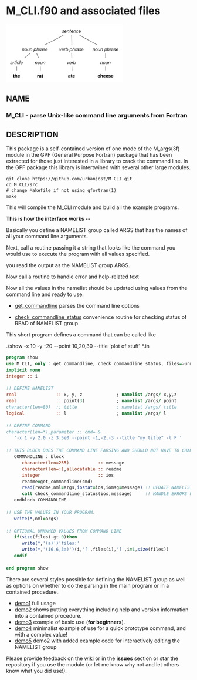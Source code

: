 # M_CLI.f90 and associated files

![parse](images/parse.png)

## NAME

### M_CLI - parse Unix-like command line arguments from Fortran

## DESCRIPTION

This package is a self-contained version of one mode of the M_args(3f)
module in the GPF (General Purpose Fortran) package that has been
extracted for those just interested in a library to crack the command
line. In the GPF package this library is intertwined with several other
large modules.

    git clone https://github.com/urbanjost/M_CLI.git
    cd M_CLI/src
    # change Makefile if not using gfortran(1)
    make

This will compile the M_CLI module and build all the example programs.

**This is how the interface works --**

Basically you define a NAMELIST group called ARGS that has the names of
all your command line arguments.

Next, call a routine passing it a string that looks like the command
you would use to execute the program with all values specified.

you read the output as the NAMELIST group ARGS.

Now call a routine to handle error and help-related text

Now all the values in the namelist should be updated using values from the
command line and ready to use.

- [get_commandline](md/get_commandline.md) parses the command line options

- [check_commandline_status](md/check_commandline_status.md) convenience
  routine for checking status of READ of NAMELIST group

This short program defines a command that can be called like

   ./show -x 10 -y -20 --point 10,20,30 --title 'plot of stuff' *.in

```fortran
program show
use M_CLI, only : get_commandline, check_commandline_status, files=>unnamed
implicit none
integer :: i

!! DEFINE NAMELIST
real               :: x, y, z             ; namelist /args/ x,y,z
real               :: point(3)            ; namelist /args/ point
character(len=80)  :: title               ; namelist /args/ title
logical            :: l                   ; namelist /args/ l

!! DEFINE COMMAND
character(len=*),parameter :: cmd= &
   '-x 1 -y 2.0 -z 3.5e0 --point -1,-2,-3 --title "my title" -l F '

!! THIS BLOCK DOES THE COMMAND LINE PARSING AND SHOULD NOT HAVE TO CHANGE
   COMMANDLINE : block
      character(len=255)           :: message
      character(len=:),allocatable :: readme
      integer                      :: ios
      readme=get_commandline(cmd)
      read(readme,nml=args,iostat=ios,iomsg=message) !! UPDATE NAMELIST VARIABLES
      call check_commandline_status(ios,message)     !! HANDLE ERRORS FROM NAMELIST READ AND --usage
   endblock COMMANDLINE

!! USE THE VALUES IN YOUR PROGRAM.
   write(*,nml=args)

!! OPTIONAL UNNAMED VALUES FROM COMMAND LINE
   if(size(files).gt.0)then
      write(*,'(a)')'files:'
      write(*,'(i6.6,3a)')(i,'[',files(i),']',i=1,size(files))
   endif

end program show
```

There are several styles possible for defining the NAMELIST group as well as
options on whether to do the parsing in the main program or in a contained procedure..

- [demo1](src/PROGRAMS/demo1.f90) full usage 
- [demo2](src/PROGRAMS/demo2.f90) shows putting everything including help and version information into a contained procedure.
- [demo3](src/PROGRAMS/demo3.f90) example of basic use (__for beginners__).
- [demo4](src/PROGRAMS/demo4.f90) minimalist example of use for a quick prototype command, and with a complex value!
- [demo5](src/PROGRAMS/demo5.f90) demo2 with added example code for interactively editing the NAMELIST group

Please provide feedback on the [wiki](https://github.com/urbanjost/M_CLI/wiki) or in the __issues__ section or star the
repository if you use the module (or let me know why not and let others know what you did use!).
